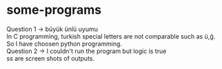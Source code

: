 # some-programs
Question 1 -> büyük ünlü uyumu <br>
In C programming, turkish special letters are not comparable such as ü,ğ. <br>
So I have choosen python programming.<br>
Question 2 -> I couldn't run the program but logic is true <br>
ss are screen shots of outputs. <br>
